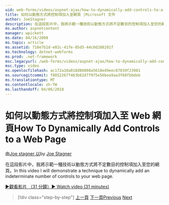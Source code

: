 ```yaml
---
uid: web-forms/videos/aspnet-ajax/how-to-dynamically-add-controls-to-a-web-page
title: 如何以動態方式將控制項加入至網頁 |Microsoft 文件
author: JoeStagner
description: 在這段影片中，我將示範一種技術以動態方式將不定數目的控制項加入至您的網頁。
ms.author: aspnetcontent
manager: wpickett
ms.date: 04/16/2008
ms.topic: article
ms.assetid: 718e7b1d-e02c-41fe-85d5-44c0d288201f
ms.technology: dotnet-webforms
ms.prod: .net-framework
msc.legacyurl: /web-forms/videos/aspnet-ajax/how-to-dynamically-add-controls-to-a-web-page
msc.type: video
ms.openlocfilehash: ac172a10a018d86008a5618ed9eec87039f23981
ms.sourcegitcommit: f8852267f463b62d7f975e56bea9aa3f68fbbdeb
ms.translationtype: MT
ms.contentlocale: zh-TW
ms.lasthandoff: 04/06/2018
---
```

<a name="how-to-dynamically-add-controls-to-a-web-page"></a><span data-ttu-id="c293f-103">如何以動態方式將控制項加入至 Web 網頁</span><span class="sxs-lookup"><span data-stu-id="c293f-103">How To Dynamically Add Controls to a Web Page</span></span>
====================
<span data-ttu-id="c293f-104">由[Joe stagner 以](https://github.com/JoeStagner)</span><span class="sxs-lookup"><span data-stu-id="c293f-104">by [Joe Stagner](https://github.com/JoeStagner)</span></span>

<span data-ttu-id="c293f-105">在這段影片中，我將示範一種技術以動態方式將不定數目的控制項加入至您的網頁。</span><span class="sxs-lookup"><span data-stu-id="c293f-105">In this video I will demonstrate a technique to dynamically add an indeterminate number of controls to your web page.</span></span>

[<span data-ttu-id="c293f-106">&#9654;觀看影片 （31 分鐘）</span><span class="sxs-lookup"><span data-stu-id="c293f-106">&#9654; Watch video (31 minutes)</span></span>](https://channel9.msdn.com/Blogs/ASP-NET-Site-Videos/how-to-dynamically-add-controls-to-a-web-page)

> [!div class="step-by-step"]
> <span data-ttu-id="c293f-107">[上一頁](how-to-dynamically-change-css-using-the-aspnet-ajax-updatepanel.md)
> [下一頁](set-up-your-development-environment-for-aspnet-35.md)</span><span class="sxs-lookup"><span data-stu-id="c293f-107">[Previous](how-to-dynamically-change-css-using-the-aspnet-ajax-updatepanel.md)
[Next](set-up-your-development-environment-for-aspnet-35.md)</span></span>
